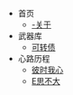 * 首页
    - [-关于](investment/关于.md)
* 武器库
    - [可转债](investment/可转债.md)
* 心路历程
    - [彼时我心](experience/彼时我心.md)
    - [E思不大](experience/E思不大.md)	